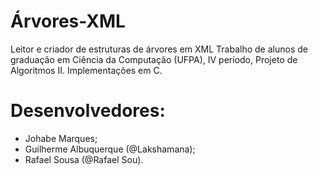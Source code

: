 # Árvores-XML
Leitor e criador de estruturas de árvores em XML
Trabalho de alunos de graduação em Ciência da Computação (UFPA), IV período, Projeto de Algoritmos II.
Implementações em C.

# Desenvolvedores:
  <ul>
    <li>Johabe Marques;</li>
    <li>Guilherme Albuquerque (@Lakshamana);</li>
    <li>Rafael Sousa (@Rafael Sou).</li>
  </ul>
